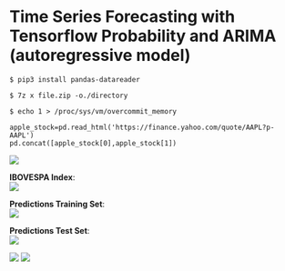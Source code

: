 # Time Series Forecasting with Tensorflow Probability and ARIMA (autoregressive model)  

```
$ pip3 install pandas-datareader

$ 7z x file.zip -o./directory

$ echo 1 > /proc/sys/vm/overcommit_memory
```

```
apple_stock=pd.read_html('https://finance.yahoo.com/quote/AAPL?p-AAPL')
pd.concat([apple_stock[0],apple_stock[1])
```

<img src=https://github.com/RubensZimbres/Repo-2019/blob/master/Tensorflow/Time-Series/Pics/version.PNG>  

<b>IBOVESPA Index</b>:  
<img src=https://github.com/RubensZimbres/Repo-2019/blob/master/Tensorflow/Time-Series/Pics/IBOV_0.PNG>  

<b>Predictions Training Set</b>:  
<img src=https://github.com/RubensZimbres/Repo-2019/blob/master/Tensorflow/Time-Series/Pics/bovespa3.PNG>  

<b>Predictions Test Set</b>:  
<img src=https://github.com/RubensZimbres/Repo-2019/blob/master/Tensorflow/Time-Series/Pics/previsao.PNG>  

<img src=https://github.com/RubensZimbres/Repo-2019/blob/master/Tensorflow/pics/ARIMA.png>

<img src=https://github.com/RubensZimbres/Repo-2019/blob/master/Tensorflow/Time-Series/Sales_Forecast_2.png>
